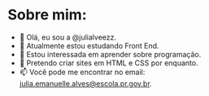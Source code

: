 # Sobre mim:

- 👋 Olá, eu sou a @julialveezz.
- 👀 Atualmente estou estudando Front End.
- 🌱 Estou interessada em aprender sobre programação.
- 💞️ Pretendo criar sites em HTML e CSS por enquanto.
- 📫 Você pode me encontrar no email: julia.emanuelle.alves@escola.pr.gov.br.

<!---
julialveezz/julialveezz is a ✨ special ✨ repository because its `README.md` (this file) appears on your GitHub profile.
You can click the Preview link to take a look at your changes.
--->
